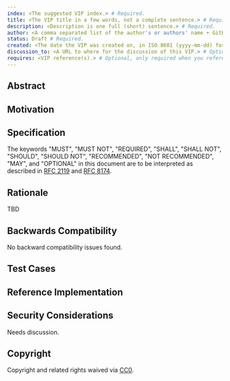 ```yaml
---
index: <The suggested VIP index.> # Required.
title: <The VIP title in a few words, not a complete sentence.> # Required.
description: <Description is one full (short) sentence.> # Required.
author: <A comma separated list of the author's or authors' name + GitHub username (in parenthesis), or name and email (in angle brackets). Example, FirstName LastName (@GitHubUsername), FirstName LastName <foo@bar.com>, FirstName (@GitHubUsername) and GitHubUsername (@GitHubUsername).> # Required.
status: Draft # Required.
created: <The date the VIP was created on, in ISO 8601 (yyyy-mm-dd) format.> # Required.
discussion_to: <A URL to where for the discussion of this VIP.> # Optional, but recommended.
requires: <VIP reference(s).> # Optional, only required when you reference a VIP in the `Specification` section. Otherwise, remove this field. Each referenced VIP **MUST* use the VIP's full notation and be in the format "VIP-XX-XXXX" with padded zeroes if necessary. If there is more than one VIP to reference, use a comma to separate them, e.g. VIP-03-0026,VIP-01-0001
---
```


<!--
  READ VIP-00-0000 (https://vips.voi.community/00/0000/) BEFORE USING THIS TEMPLATE!

  This is the suggested template for new VIPs. After you have filled in the requisite fields, please delete these comments.

  When opening a pull request to submit your VIP, ensure your VIP is located in the correct category directory (referenced by the category index) and use the suggested number as the filename, e.g. `vips/03/0200.md`.

  The title should be 44 characters or less. It should not repeat the VIP number in title, irrespective of the category.

  TODO: Remove this comment before submitting
-->

## Abstract

<!--
  The Abstract is a multi-sentence (short paragraph) technical summary. This should be a very terse and human-readable version of the specification section. Someone should be able to read only the abstract to get the gist of what this specification does.

  TODO: Remove this comment before submitting
-->

## Motivation

<!--
  This section is optional.

  The motivation section should include a description of any nontrivial problems the VIP solves. It should not describe how the VIP solves those problems, unless it is not immediately obvious. It should not describe why the VIP should be made into a standard, unless it is not immediately obvious.

  With a few exceptions, external links are not allowed. If you feel that a particular resource would demonstrate a compelling case for your VIP, then save it as a printer-friendly PDF, put it in the assets folder, and link to that copy.

  TODO: Remove this comment before submitting
-->

## Specification

<!--
  The Specification section should describe the syntax and semantics of any new feature. The specification should be detailed enough to allow competing, interoperable implementations for any of the current Voi tools/clients.

  It is recommended to follow RFC 2119 and RFC 8174. Do not remove the below key word definitions if RFC 2119 and RFC 8174 are followed.

  TODO: Remove this comment before submitting
-->

The keywords "MUST", "MUST NOT", "REQUIRED", "SHALL", "SHALL NOT", "SHOULD", "SHOULD NOT", "RECOMMENDED", "NOT RECOMMENDED", "MAY", and "OPTIONAL" in this document are to be interpreted as described in [RFC 2119](https://www.ietf.org/rfc/rfc2119.txt) and [RFC 8174](https://www.ietf.org/rfc/rfc8174.txt).

## Rationale

<!--
  The rationale fleshes out the specification by describing what motivated the design and why particular design decisions were made. It should describe alternate designs that were considered and related work, e.g. how the feature is supported in other languages.

  The current placeholder is acceptable for a draft.

  TODO: Remove this comment before submitting
-->

TBD

## Backwards Compatibility

<!--

  This section is optional.

  All VIPs that introduce backwards incompatibilities must include a section describing these incompatibilities and their severity. The VIP must explain how the author proposes to deal with these incompatibilities. VIP submissions without a sufficient backwards compatibility treatise may be rejected outright.

  The current placeholder is acceptable for a draft.

  TODO: Remove this comment before submitting
-->

No backward compatibility issues found.

## Test Cases

<!--
  This section is optional for non-Core (00) VIPs.

  The Test Cases section should include expected input/output pairs, but may include a succinct set of executable tests. It should not include project build files. No new requirements may be introduced here (meaning an implementation following only the Specification section should pass all tests here.)
  If the test suite is too large to reasonably be included inline, then consider adding it as one or more files in `../assets/vips/##/####/` (e.g. ../assets/vips/00/0200/). External links will not be allowed

  TODO: Remove this comment before submitting
-->

## Reference Implementation

<!--
  This section is optional.

  The Reference Implementation section should include a minimal implementation that assists in understanding or implementing this specification. It should not include project build files. The reference implementation is not a replacement for the Specification section, and the proposal should still be understandable without it.

  If the reference implementation is too large to reasonably be included inline, then consider adding it as one or more files in `../assets/vips/##/####/` (e.g. ../assets/vips/00/0200/). External links will not be allowed.

  TODO: Remove this comment before submitting
-->

## Security Considerations

<!--
  All VIPs must contain a section that discusses the security implications/considerations relevant to the proposed change. Include information that might be important for security discussions, surfaces risks and can be used throughout the life cycle of the proposal. For example, include security-relevant design decisions, concerns, important discussions, implementation-specific guidance and pitfalls, an outline of threats and risks and how they are being addressed. VIP submissions missing the "Security Considerations" section will be rejected. An VIP cannot proceed to status "Final" without a Security Considerations discussion deemed sufficient by the reviewers.

  The current placeholder is acceptable for a draft.

  TODO: Remove this comment before submitting
-->

Needs discussion.

## Copyright

Copyright and related rights waived via [CC0](https://creativecommons.org/publicdomain/zero/1.0/legalcode.txt).
